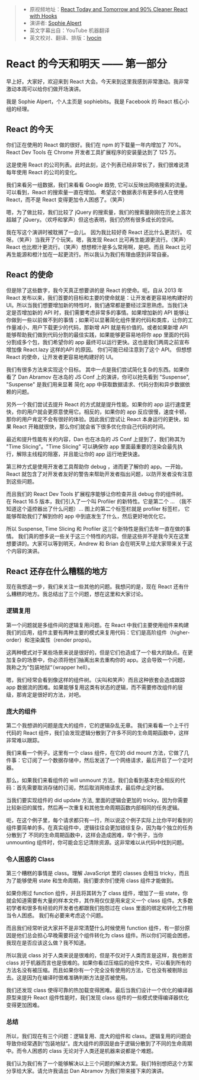 > * 原视频地址：[React Today and Tomorrow and 90% Cleaner React with Hooks](https://youtu.be/dpw9EHDh2bM)
> * 演讲者:  [Sophie Alpert](https://mobile.twitter.com/sophiebits)
> * 英文字幕出自：YouTube 机器翻译
> * 英文校对、翻译、排版：[Ivocin](https://github.com/Ivocin)


# React 的今天和明天 —— 第一部分

早上好。大家好，欢迎来到 React 大会。今天来到这里我感到非常激动。我非常激动本周可以给你们做开场演讲。

我是 Sophie Alpert，个人主页是 sophiebits。我是 Facebook 的 React 核心小组的经理。

## React 的今天


你们正在使用的 React 做的很好。我们在 npm 的下载量一年内增加了 70%。 React Dev Tools 在 Chrome 开发者工具扩展程序的安装量达到了 125 万。

这是使用 React 的公司列表。此时此刻，这个列表已经非常长了，我们很难说清每年使用 React 的公司的变化。

我们来看另一组数据，我们来看看 Google 趋势, 它可以反映出网络搜索的流量。可以看到，React 的搜索量一直在增加。 希望这个数据表示有更多的人在使用 React，而不是 React 变得更加令人困惑了。（笑声）

嗯，为了做比较，我们比较了 jQuery 的搜索量，我们的搜索量刚刚在历史上首次超越了 jQuery。（欢呼和掌声）但这也表明，我们仍然有很多成长的空间。

我在写这个演讲时被耽搁了一会儿。 因为我比较好奇 React 还比什么更流行。 哎呀。（笑声）当我开了个玩笑。嗯，我发现 React 比可再生能源更流行。（笑声）React 也比橙汁更流行。（笑声）想想橙汁是多么常用啊，是吧。而且 React 比可再生能源和橙汁加在一起更流行。所以我认为我们有理由感到非常自豪。


## React 的使命

但是除了这些数字，我今天真正想要讲的是 React 的使命。呃，自从 2013 年 React 发布以来，我们首要的目标和主要的使命就是：让开发者更容易地构建好的 UI。所以当我们想要增加新的特性时，我们通常都是要经过深思熟虑。当我们决定是否增加新的 API 时，我们需要考虑非常多的事情。如果增加新的 API 能够让你做到一些以前做不到的事情；如果可以显著简化组件里的代码和类库，让你的工作量减小，用户下载更少的代码，那新增 API 就是有价值的。或者如果新增 API 能够帮助我们做到代码分割的最佳实践，如果能够更容易地将你 app 里面的代码分割成多个包，我们希望你的 app 最终可以运行更快。这也是我们两周之前宣布增加像 React.lazy 这样的API 的原因。 你们可能已经注意到了这个 API。 但想想 React 的使命，让开发者更容易地构建好的 UI。

我们有很多方法来实现这个目标。 其中一点是我们尝试简化复杂的东西。如果你看了 Dan Abramov 在冰岛的 JS Conf 上的演讲，你可以抢先看到 "Suspense",  "Suspense" 是我们用来显著 简化 app 中获取数据请求、代码分割和异步数据依赖的问题。 

另外一个我们尝试去提升 React 的方式就是提升性能。如果你的 app 运行速度更快，你的用户就会更原意使用它。相反的，如果你的 app 反应很慢，速度卡顿，那你的用户肯定不会有很好的体验。因此我们尝试让 React 本身运行的更快，如果 React 开箱就很快，那么你们就会省下很多优化你自己代码的时间。

最近和提升性能有关的内容，Dan 也在冰岛的 JS Conf 上提到了，我们称其为 "Time Slicing"。"Time Slicing" 可以确保你 app 里面最重要的渲染会最先执行，解除主线程的阻塞，并且能让你的 app 运行地更快速。 

第三种方式是使用开发者工具帮助你 debug ，进而更了解你的 app。一开始，React 就包含了对开发者友好的警告来帮助开发者指出问题，以防开发者没有注意到这些问题。

而且我们的 React Dev Tools 扩展程序能够让你检查并且 debug 你的组件树。 在 React 16.5 版本，我们引入了一个叫 Profiler 的新特性。它是第二个 ... （我不知道这个遥控器出了什么问题）... 图上的第二个标签栏就是 profiler 标签栏， 它能够帮助我们了解到你的 app 中到底发生了什么，然后更好地优化它。

所以 Suspense, Time Slicing 和 Profiler 这三个新特性是我们去年一直在做的事情。 我们真的想多说一些关于这三个特性的内容。但是这些并不是我今天在这里想要讲的。大家可以等到明天，Andrew 和 Brian 会在明天早上给大家带来关于这个内容的演讲。


## React 还存在什么糟糕的地方

现在我想退一步，我们来关注一些其他的问题。我想问的是，现在 React 还有什么糟糕的地方。我总结出了三个问题，想在这里和大家讨论。

### 逻辑复用

第一个问题就是多组件间的逻辑复用问题。在 React 中我们主要使用组件来构建我们的应用，组件主要有两种主要的模式来复用代码：它们是高阶组件（higher-order）和渲染属性（render props)。

这两种模式对于某些场景来说是很好的，但是它们也造成了一个极大的缺点。在更加复杂的场景中，你必须将他们抽离出来去重构你的 app。这会导致一个问题，我称之为”包装地狱“（wrapper hell）。

嗯，我们经常会看到像这样的组件树。（尖叫和笑声）而且这种嵌套会造成跟踪 app 数据流的困难。如果能够复用这类有状态的逻辑，而不需要修改组件的层级，那肯定是很好的方法，对吧。

### 庞大的组件

第二个我想讲的问题是庞大的组件，它的逻辑杂乱无章。 我们来看看一个上千行代码的 React 组件，我们会发现逻辑分散到了许多不同的生命周期函数中，这样非常难以跟踪。

我们来看一个例子。这里有一个 class 组件，在它的 did mount 方法，它做了几件事：它订阅了一个数据存储中，然后发送了一个网络请求，最后开启了一个定时器。

那么，如果我们来看组件的 will unmount 方法，我们会看到基本完全相反的代码：首先需要取消存储的订阅，然后取消网络请求，最后停止定时器。

当我们要实现组件的 did update 方法, 里面的逻辑会更加的 tricky。因为你需要比较新旧的属性，然后再一次重复和其他生命周期函数内部相同的任务逻辑。

呃，在这个例子里，每个请求都只有一行，所以说这个例子实际上比你平时看到的组件要简单的多。在真实组件中，逻辑往往会更加错综复杂，因为每个独立的任务分散到了
不同的生命周期函数中，这样会造成困难，举个例子，当你 unmounting 组件时，你可能会忘记清除资源。这非常难以从代码中找到问题。 

### 令人困惑的 Class

第三个糟糕的事情是 class。理解 JavaScript 里的 classes 会相当 tricky，而且为了能够使用 state 和生命周期，我们要求你们使用 class 组件才能做到。

如果你用过 function 组件，并且将其转为了 class 组件，增加了一些 state，你就会知道需要有大量的样本文件，其作用仅仅是用来定义一个 class 组件。大多数初学者和很多有经验的开发者也都跟我们抱怨过在 class 里面的绑定和转化工作相当令人困惑。 我们有必要来考虑这个问题。

而且我们经常听说大家并不是非常清楚什么时候使用 function 组件，有一部分原因是他们总会担心早晚需要将这个组件转化为 class 组件。所以你们可能会困惑，我现在是否应该这么做？我不知道。

所以我说 class 对于人类来说是很难的，但是不仅对于人类而言是这样，我也断言 class 对于机器而言也是很难的。如果你看过压缩后的组件文件，可以看到所有的
方法名没有被压缩。而且如果你有一个完全没有使用的方法，它也没有被剔除出去。这是因为在编译时很难准确判断方法是否被使用。

我们还发现 class 使得可靠的热加载变得困难。最后当我们设计一个优化的编译器原型来提升 React 组件性能时，我们发现 class 组件的一些模式使得编译器优化变得更加困难。

### 总结

所以，我们现在有三个问题：逻辑复用、庞大的组件和 class。逻辑复用的问题会导致你经常遇到“包装地狱“。庞大组件的原因是由于逻辑分散到了不同的生命周期中。而令人困惑的 class 无论对于人类还是机器来说都是个难题。 

我们认为我们有了一个能够解决以上三个问题的解决方案。我们特别想把这个方案分享给大家。请允许我请出 Dan Abramov 为我们带来接下来的演讲。
